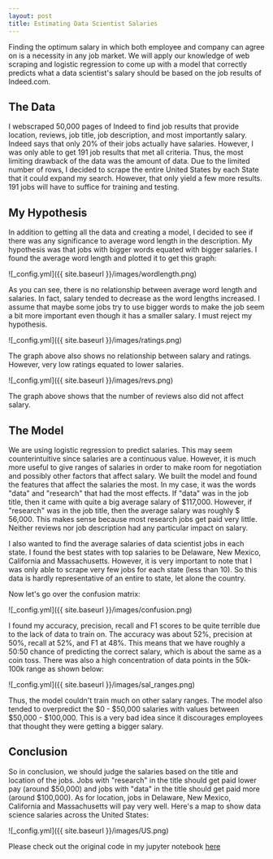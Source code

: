 ```yaml
---
layout: post
title: Estimating Data Scientist Salaries
--- 
```

Finding the optimum salary in which both employee and company can agree on is a necessity in any job market. We will apply our knowledge of web scraping and logistic regression to come up with a model that correctly predicts what a data scientist's salary should be based on the job results of Indeed.com.  

## The Data ##

I webscraped 50,000 pages of Indeed to find job results that provide location, reviews, job title, job description, and most importantly salary. Indeed says that only 20% of their jobs actually have salaries. However, I was only able to get 191 job results that met all criteria. Thus, the most limiting drawback of the data was the amount of data. Due to the limited number of rows, I decided to scrape the entire United States by each State that it could expand my search. However, that only yield a few more results. 191 jobs will have to suffice for training and testing.

## My Hypothesis ##

In addition to getting all the data and creating a model, I decided to see if there was any significance to average word length in the description. My hypothesis was that jobs with bigger words equated with bigger salaries. I found the average word length and plotted it to get this graph:

![_config.yml]({{ site.baseurl }}/images/wordlength.png)

As you can see, there is no relationship between average word length and salaries. In fact, salary tended to decrease as the word lengths increased. I assume that maybe some jobs try to use bigger words to make the job seem a bit more important even though it has a smaller salary. I must reject my hypothesis.

![_config.yml]({{ site.baseurl }}/images/ratings.png)

The graph above also shows no relationship between salary and ratings. However, very low ratings equated to lower salaries.

![_config.yml]({{ site.baseurl }}/images/revs.png)

The graph above shows that the number of reviews also did not affect salary.

## The Model ##

We are using logistic regression to predict salaries. This may seem counterintuitive since salaries are a continuous value. However, it is much more useful to give ranges of salaries in order to make room for negotiation and possibly other factors that affect salary. We built the model and found the features that affect the salaries the most. In my case, it was the words "data" and "research" that had the most effects. If "data" was in the job title, then it came with quite a big average salary of $117,000. However, if "research" was in the job title, then the average salary was roughly $ 56,000. This makes sense because most research jobs get paid very little. Neither reviews nor job description had any particular impact on salary.

I also wanted to find the average salaries of data scientist jobs in each state. I found the best states with top salaries to be Delaware, New Mexico, California and Massachusetts. However, it is very important to note that I was only able to scrape very few jobs for each state (less than 10). So this data is hardly representative of an entire to state, let alone the country.

Now let's go over the confusion matrix:

![_config.yml]({{ site.baseurl }}/images/confusion.png)

I found my accuracy, precision, recall and F1 scores to be quite terrible due to the lack of data to train on. The accuracy was about 52%, precision at 50%, recall at 52%, and F1 at 48%. This means that we have roughly a 50:50 chance of predicting the correct salary, which is about the same as a coin toss. There was also a high concentration of data points in the 50k-100k range as shown below:

![_config.yml]({{ site.baseurl }}/images/sal_ranges.png)

Thus, the model couldn't train much on other salary ranges.
The model also tended to overpredict the $0 - $50,000 salaries with values between $50,000 - $100,000. This is a very bad idea since it discourages employees that thought they were getting a bigger salary. 


## Conclusion ## 

So in conclusion, we should judge the salaries based on the title and location of the jobs. Jobs with "research" in the title should get paid lower pay (around $50,000) and jobs with "data" in the title should get paid more (around $100,000). As for location, jobs in Delaware, New Mexico, California and Massachusetts will pay very well. Here's a map to show data science salaries across the United States:

![_config.yml]({{ site.baseurl }}/images/US.png)


Please check out the original code in my jupyter notebook [here](https://git.generalassemb.ly/mdeguzman827/webscraping-lab/blob/master/scraping-project-4-starter.ipynb)
